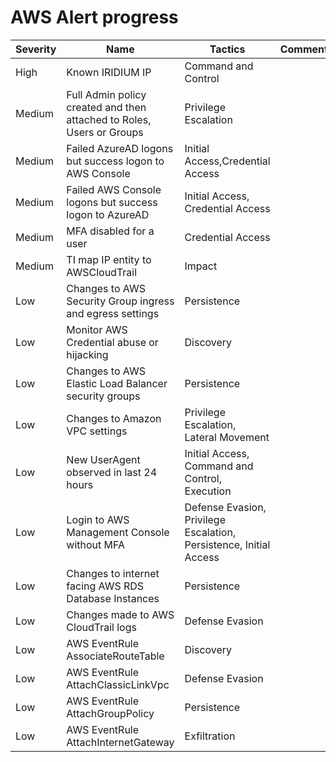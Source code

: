 # AWS Alert progress

| Severity 	| Name                                                                  	| Tactics                                                            	| Comments 	| Done 	|
|----------	|-----------------------------------------------------------------------	|--------------------------------------------------------------------	|----------	|------	|
| High      | Known IRIDIUM IP                                                          | Command and Control                                                   |           |  [x]  |
| Medium   	| Full Admin policy created and then attached to Roles, Users or Groups 	| Privilege Escalation                                               	|          	|  [x] 	|
| Medium   	| Failed AzureAD logons but success logon to AWS Console                	| Initial Access,Credential Access                                   	|          	|  [x] 	|
| Medium   	| Failed AWS Console logons but success logon to AzureAD                	| Initial Access, Credential Access                                  	|          	|  [x] 	|
| Medium   	| MFA disabled for a user                                               	| Credential Access                                                  	|          	|  [x] 	|
| Medium    | TI map IP entity to AWSCloudTrail                                         | Impact                                                                |           |  [x]  |
| Low      	| Changes to AWS Security Group ingress and egress settings             	| Persistence                                                        	|          	|  [x] 	|
| Low      	| Monitor AWS Credential abuse or hijacking                             	| Discovery                                                          	|          	|  [x] 	|
| Low      	| Changes to AWS Elastic Load Balancer security groups                  	| Persistence                                                        	|          	|  [x] 	|
| Low      	| Changes to Amazon VPC settings                                        	| Privilege Escalation, Lateral Movement                             	|          	|  [x] 	|
| Low      	| New UserAgent observed in last 24 hours                               	| Initial Access, Command and Control, Execution                     	|          	|  [x] 	|
| Low      	| Login to AWS Management Console without MFA                           	| Defense Evasion, Privilege Escalation, Persistence, Initial Access 	|          	|  [x] 	|
| Low      	| Changes to internet facing AWS RDS Database Instances                 	| Persistence                                                        	|          	|  [x] 	|
| Low      	| Changes made to AWS CloudTrail logs                                   	| Defense Evasion                                                    	|          	|  [x] 	|
| Low       | AWS EventRule AssociateRouteTable                                         | Discovery                                                             |           |  [x]  |
| Low       | AWS EventRule AttachClassicLinkVpc                                        | Defense Evasion                                                       |           |  [x]  |
| Low       | AWS EventRule AttachGroupPolicy                                           | Persistence                                                           |           |  [x]  |
| Low       | AWS EventRule AttachInternetGateway                                       | Exfiltration                                                          |           |  [x]  |
